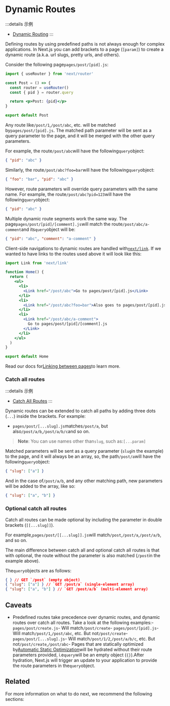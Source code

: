 # Dynamic Routes

:::details 示例
- [Dynamic Routing](https://github.com/vercel/next.js/tree/canary/examples/dynamic-routing)
:::

Defining routes by using predefined paths is not always enough for complex applications. In Next.js you can add brackets to a page (`[param]`) to create a dynamic route (a.k.a. url slugs, pretty urls, and others).

Consider the following page`pages/post/[pid].js`:

```jsx
import { useRouter } from 'next/router'

const Post = () => {
  const router = useRouter()
  const { pid } = router.query

  return <p>Post: {pid}</p>
}

export default Post

```

Any route like`/post/1`,`/post/abc`, etc. will be matched by`pages/post/[pid].js`. The matched path parameter will be sent as a query parameter to the page, and it will be merged with the other query parameters.

For example, the route`/post/abc`will have the following`query`object:

```json
{ "pid": "abc" }

```

Similarly, the route`/post/abc?foo=bar`will have the following`query`object:

```json
{ "foo": "bar", "pid": "abc" }

```

However, route parameters will override query parameters with the same name. For example, the route`/post/abc?pid=123`will have the following`query`object:

```json
{ "pid": "abc" }

```

Multiple dynamic route segments work the same way. The page`pages/post/[pid]/[comment].js`will match the route`/post/abc/a-comment`and its`query`object will be:

```json
{ "pid": "abc", "comment": "a-comment" }

```

Client-side navigations to dynamic routes are handled with[`next/link`](/docs/api-reference/next/link). If we wanted to have links to the routes used above it will look like this:

```jsx
import Link from 'next/link'

function Home() {
  return (
    <ul>
      <li>
        <Link href="/post/abc">Go to pages/post/[pid].js</Link>
      </li>
      <li>
        <Link href="/post/abc?foo=bar">Also goes to pages/post/[pid].js</Link>
      </li>
      <li>
        <Link href="/post/abc/a-comment">
          Go to pages/post/[pid]/[comment].js
        </Link>
      </li>
    </ul>
  )
}

export default Home

```

Read our docs for[Linking between pages](/docs/routing/introduction#linking-between-pages)to learn more.

### Catch all routes

:::details 示例
- [Catch All Routes](https://github.com/vercel/next.js/tree/canary/examples/catch-all-routes)
:::

Dynamic routes can be extended to catch all paths by adding three dots (`...`) inside the brackets. For example:

- `pages/post/[...slug].js`matches`/post/a`, but also`/post/a/b`,`/post/a/b/c`and so on.

> **Note**: You can use names other than`slug`, such as:`[...param]`

Matched parameters will be sent as a query parameter (`slug`in the example) to the page, and it will always be an array, so, the path`/post/a`will have the following`query`object:

```json
{ "slug": ["a"] }

```

And in the case of`/post/a/b`, and any other matching path, new parameters will be added to the array, like so:

```json
{ "slug": ["a", "b"] }

```

### Optional catch all routes

Catch all routes can be made optional by including the parameter in double brackets (`[[...slug]]`).

For example,`pages/post/[[...slug]].js`will match`/post`,`/post/a`,`/post/a/b`, and so on.

The main difference between catch all and optional catch all routes is that with optional, the route without the parameter is also matched (`/post`in the example above).

The`query`objects are as follows:

```json
{ } // GET `/post` (empty object)
{ "slug": ["a"] } // `GET /post/a` (single-element array)
{ "slug": ["a", "b"] } // `GET /post/a/b` (multi-element array)

```

## Caveats

- Predefined routes take precedence over dynamic routes, and dynamic routes over catch all routes. Take a look at the following examples:- `pages/post/create.js`- Will match`/post/create`- `pages/post/[pid].js`- Will match`/post/1`,`/post/abc`, etc. But not`/post/create`- `pages/post/[...slug].js`- Will match`/post/1/2`,`/post/a/b/c`, etc. But not`/post/create`,`/post/abc`- Pages that are statically optimized by[Automatic Static Optimization](/docs/advanced-features/automatic-static-optimization)will be hydrated without their route parameters provided, i.e`query`will be an empty object (`{}`).After hydration, Next.js will trigger an update to your application to provide the route parameters in the`query`object.

## Related

For more information on what to do next, we recommend the following sections:




